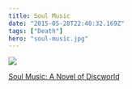 ```yaml
---
title: Soul Music
date: "2015-05-28T22:40:32.169Z"
tags: ["Death"]
hero: "soul-music.jpg"
---
```


<a target="_blank"  href="https://www.amazon.com/gp/product/0062237411/ref=as_li_tl?ie=UTF8&camp=1789&creative=9325&creativeASIN=0062237411&linkCode=as2&tag=onionblossom-20&linkId=78dba5397725fa54ef36cd460e5f4c76"><img border="0" src="//ws-na.amazon-adsystem.com/widgets/q?_encoding=UTF8&MarketPlace=US&ASIN=0062237411&ServiceVersion=20070822&ID=AsinImage&WS=1&Format=_SL250_&tag=onionblossom-20" ></a><img src="//ir-na.amazon-adsystem.com/e/ir?t=onionblossom-20&l=am2&o=1&a=0062237411" width="1" height="1" border="0" alt="" style="border:none !important; margin:0px !important;" />

<a target="_blank" href="https://www.amazon.com/gp/product/0062237411/ref=as_li_tl?ie=UTF8&camp=1789&creative=9325&creativeASIN=0062237411&linkCode=as2&tag=onionblossom-20&linkId=670e9eb1f4df925642f800159cf1df19">Soul Music: A Novel of Discworld</a><img src="//ir-na.amazon-adsystem.com/e/ir?t=onionblossom-20&l=am2&o=1&a=0062237411" width="1" height="1" border="0" alt="" style="border:none !important; margin:0px !important;" />

